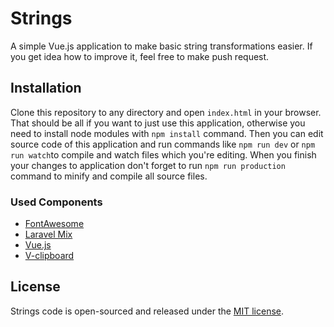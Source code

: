 # Strings

A simple Vue.js application to make basic string transformations easier.
If you get idea how to improve it, feel free to make push request.

## Installation
Clone this repository to any directory and open `index.html` in your browser. That should be all if you want to just use this application, otherwise you need to install node modules with `npm install` command. Then you can edit source code of this application and run commands like `npm run dev` or `npm run watch`to compile and watch files which you're editing. When you finish your changes to application don't forget to run `npm run production` command to minify and compile all source files.

### Used Components
+ [FontAwesome](http://fontawesome.io/)
+ [Laravel Mix](https://github.com/JeffreyWay/laravel-mix)
+ [Vue.js](https://vuejs.org)
+ [V-clipboard](https://github.com/euvl/v-clipboard)

## License
Strings code is open-sourced and released under the [MIT license](license.md).